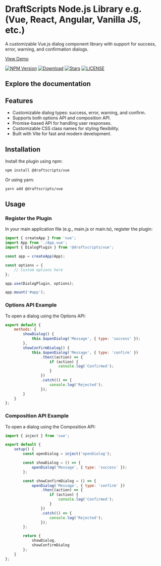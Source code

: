 # DraftScripts Node.js Library e.g. (Vue, React, Angular, Vanilla JS, etc.)

A customizable Vue.js dialog component library with support for success, error, warning, and confirmation dialogs.

[View Demo](https://draftscripts-vue.vercel.app/)

[![NPM Version](https://img.shields.io/npm/v/@draftscripts/vue)](https://www.npmjs.com/package/@draftscripts/vue)
[![Download](https://img.shields.io/npm/dm/@draftscripts/vue)](https://www.npmjs.com/package/@draftscripts/vue)
[![Stars](https://img.shields.io/github/stars/kzamanbd/node-draftscripts.svg?style=flat-square)](https://github.com/kzamanbd/node-draftscripts/stargazers)
[![LICENSE](https://img.shields.io/npm/l/@draftscripts/vue)](https://github.com/kzamanbd/node-draftscripts/blob/master/LICENSE)

## Explore the documentation

## Features

- Customizable dialog types: success, error, warning, and confirm.
- Supports both options API and composition API.
- Promise-based API for handling user responses.
- Customizable CSS class names for styling flexibility.
- Built with Vite for fast and modern development.

## Installation

Install the plugin using npm:

```sh
npm install @draftscripts/vue
```

Or using yarn:

```sh
yarn add @draftscripts/vue
```

## Usage

### Register the Plugin

In your main application file (e.g., main.js or main.ts), register the plugin:

```js
import { createApp } from 'vue';
import App from './App.vue';
import { DialogPlugin } from '@draftscripts/vue';

const app = createApp(App);

const options = {
    // Custom options here
};

app.use(DialogPlugin, options);

app.mount('#app');
```

### Options API Example

To open a dialog using the Options API:

```js
export default {
    methods: {
        showDialog() {
            this.$openDialog('Message', { type: 'success' });
        },
        showConfirmDialog() {
            this.$openDialog('Message', { type: 'confirm' })
                .then((action) => {
                    if (action) {
                        console.log('Confirmed');
                    }
                })
                .catch(() => {
                    console.log('Rejected');
                });
        }
    }
};
```

### Composition API Example

To open a dialog using the Composition API:

```js
import { inject } from 'vue';

export default {
    setup() {
        const openDialog = inject('openDialog');

        const showDialog = () => {
            openDialog('Message', { type: 'success' });
        };

        const showConfirmDialog = () => {
            openDialog('Message', { type: 'confirm' })
                .then((action) => {
                    if (action) {
                        console.log('Confirmed');
                    }
                })
                .catch(() => {
                    console.log('Rejected');
                });
        };

        return {
            showDialog,
            showConfirmDialog
        };
    }
};
```

